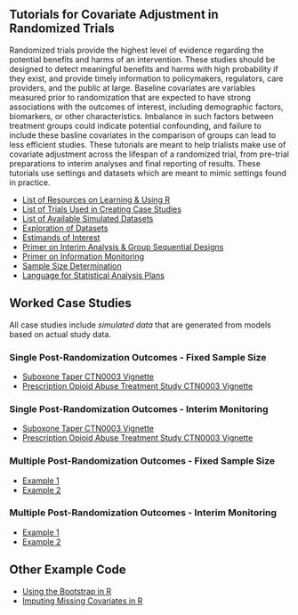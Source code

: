 ## Tutorials for Covariate Adjustment in Randomized Trials

Randomized trials provide the highest level of evidence regarding the potential benefits and harms of an intervention. These studies should be designed to detect meaningful benefits and harms with high probability if they exist, and provide timely information to policymakers, regulators, care providers, and the public at large. Baseline covariates are variables measured prior to randomization that are expected to have strong associations with the outcomes of interest, including demographic factors, biomarkers, or other characteristics. Imbalance in such factors between treatment groups could indicate potential confounding, and failure to include these basline covariates in the comparison of groups can lead to less efficient studies. These tutorials are meant to help trialists make use of covariate adjustment across the lifespan of a randomized trial, from pre-trial preparations to interim analyses and final reporting of results. These tutorials use settings and datasets which are meant to mimic settings found in practice.

  - [List of Resources on Learning & Using R](https://github.com/jbetz-jhu/CovariateAdjustmentTutorial/blob/gh-pages/Resources_learning_using_R.md)
  - [List of Trials Used in Creating Case Studies](https://github.com/jbetz-jhu/CovariateAdjustmentTutorial/blob/gh-pages/Description_of_Case_Studies.md)
  - [List of Available Simulated Datasets](https://github.com/jbetz-jhu/CovariateAdjustmentTutorial)
  - [Exploration of Datasets](https://github.com/jbetz-jhu/CovariateAdjustmentTutorial)
  - [Estimands of Interest](https://github.com/jbetz-jhu/CovariateAdjustmentTutorial)
  - [Primer on Interim Analysis & Group Sequential Designs](https://github.com/jbetz-jhu/CovariateAdjustmentTutorial)
  - [Primer on Information Monitoring](https://github.com/jbetz-jhu/CovariateAdjustmentTutorial)
  - [Sample Size Determination](https://github.com/jbetz-jhu/CovariateAdjustmentTutorial)
  - [Language for Statistical Analysis Plans](https://github.com/jbetz-jhu/CovariateAdjustmentTutorial)
  
 
## Worked Case Studies

All case studies include *simulated data* that are generated from models based on actual study data. 

### Single Post-Randomization Outcomes - Fixed Sample Size

 - [Suboxone Taper CTN0003 Vignette](https://github.com/jbetz-jhu/CovariateAdjustmentTutorial)
 - [Prescription Opioid Abuse Treatment Study CTN0003 Vignette](https://github.com/jbetz-jhu/CovariateAdjustmentTutorial)


### Single Post-Randomization Outcomes - Interim Monitoring

 - [Suboxone Taper CTN0003 Vignette](https://github.com/jbetz-jhu/CovariateAdjustmentTutorial)
 - [Prescription Opioid Abuse Treatment Study CTN0003 Vignette](https://github.com/jbetz-jhu/CovariateAdjustmentTutorial)


### Multiple Post-Randomization Outcomes - Fixed Sample Size

 - [Example 1](https://github.com/jbetz-jhu/CovariateAdjustmentTutorial)
 - [Example 2](https://github.com/jbetz-jhu/CovariateAdjustmentTutorial)


### Multiple Post-Randomization Outcomes - Interim Monitoring

 - [Example 1](https://github.com/jbetz-jhu/CovariateAdjustmentTutorial)
 - [Example 2](https://github.com/jbetz-jhu/CovariateAdjustmentTutorial)

## Other Example Code

  - [Using the Bootstrap in R](https://github.com/jbetz-jhu/CovariateAdjustmentTutorial)
  - [Imputing Missing Covariates in R](https://github.com/jbetz-jhu/CovariateAdjustmentTutorial)
